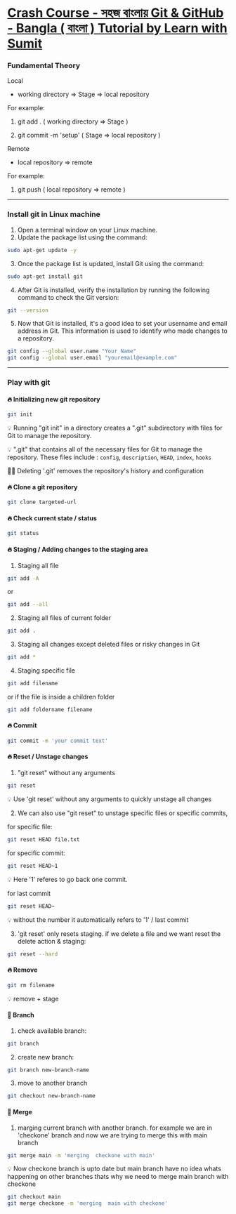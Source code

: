<link rel="stylesheet" type="text/css" href="style.css">

# [Crash Course - সহজ বাংলায় Git & GitHub - Bangla ( বাংলা ) Tutorial by Learn with Sumit](https://youtu.be/oe21Nlq8GS4)

### Fundamental Theory

Local

- working directory => Stage => local repository

For example:

1. git add . ( working directory => Stage )

2. git commit -m 'setup' ( Stage => local repository )

Remote

- local repository => remote

For example:

1. git push ( local repository => remote )

---

### Install git in Linux machine

1. Open a terminal window on your Linux machine.
2. Update the package list using the command:

```bash
sudo apt-get update -y
```

3. Once the package list is updated, install Git using the command:

```bash
sudo apt-get install git
```

4. After Git is installed, verify the installation by running the following command to check the Git version:

```bash
git --version
```

5. Now that Git is installed, it's a good idea to set your username and email address in Git. This information is used to identify who made changes to a repository.

```bash
git config --global user.name "Your Name"
git config --global user.email "youremail@example.com"
```

---

### Play with git

#### 🔥 Initializing new git repository

```bash
git init
```

💡 Running "git init" in a directory creates a ".git" subdirectory with files for Git to manage the repository.

💡 ".git" that contains all of the necessary files for Git to manage the repository. These files include : `config`, `description`, `HEAD`, `index`, `hooks`

💁‍♂️ Deleting '.git' removes the repository's history and configuration

#### 🔥 Clone a git repository

```bash
git clone targeted-url
```

#### 🔥 Check current state / status

```bash
git status
```

#### 🔥 Staging / Adding changes to the staging area

1. Staging all file

```bash
git add -A
```

or

```bash
git add --all
```

2. Staging all files of current folder

```bash
git add .
```

3. Staging all changes except deleted files or risky changes in Git

```bash
git add *
```

4. Staging specific file

```bash
git add filename
```

or if the file is inside a children folder

```bash
git add foldername filename
```

#### 🔥 Commit

```bash
git commit -m 'your commit text'
```

#### 🔥 Reset / Unstage changes

1. "git reset" without any arguments

```bash
git reset
```

💡 Use 'git reset' without any arguments to quickly unstage all changes

2. We can also use "git reset" to unstage specific files or specific commits,

for specific file:

```bash
git reset HEAD file.txt
```

for specific commit:

```bash
git reset HEAD~1
```

💡 Here '1' referes to go back one commit.

for last commit

```bash
git reset HEAD~
```

💡 without the number it automatically refers to '1' / last commit

3. 'git reset' only resets staging. if we delete a file and we want reset the delete action & staging:

```bash
git reset --hard
```

#### 🔥 Remove

```bash
git rm filename
```

💡 remove + stage

#### 🚨 Branch

1. check available branch:

```bash
git branch
```

2. create new branch:

```bash
git branch new-branch-name
```

3. move to another branch

```bash
git checkout new-branch-name
```

#### 🚨 Merge

1. marging current branch with another branch. for example we are in 'checkone' branch and now we are trying to merge this with main branch

```bash
git merge main -m 'merging  checkone with main'
```

💡 Now checkone branch is upto date but main branch have no idea whats happening on other branches thats why we need to merge main branch with checkone

```bash
git checkout main
git merge checkone -m 'merging  main with checkone'
```
